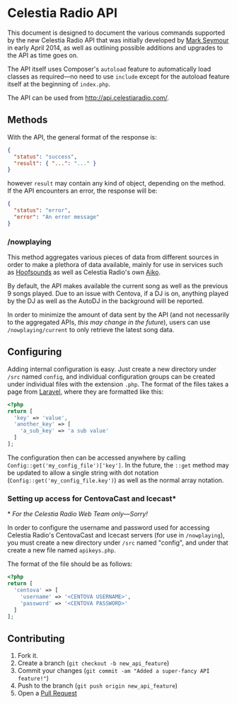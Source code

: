 Celestia Radio API
==================

This document is designed to document the various commands supported by the new Celestia Radio API that was initially developed by [Mark Seymour][email] in early April 2014, as well as outlining possible additions and upgrades to the API as time goes on.

The API itself uses Composer's `autoload` feature to automatically load classes as required—no need to use `include` except for the autoload feature itself at the beginning of `index.php`.

The API can be used from <http://api.celestiaradio.com/>.

Methods
-------

With the API, the general format of the response is:
```json
{
  "status": "success",
  "result": { "...": "..." }
}
```
however `result` may contain any kind of object, depending on the method. If the API encounters an error, the response will be:
```json
{
  "status": "error",
  "error": "An error message"
}
```

### /nowplaying

This method aggregates various pieces of data from different sources in order to make a plethora of data available, mainly for use in services such as [Hoofsounds][hs] as well as Celestia Radio's own [Aiko][azbot].

By default, the API makes available the current song as well as the previous 9 songs played. Due to an issue with Centova, if a DJ is on, anything played by the DJ as well as the AutoDJ in the background will be reported.

In order to minimize the amount of data sent by the API (and not necessarily to the aggregated APIs, *this may change in the future*), users can use `/nowplaying/current` to only retrieve the latest song data.

Configuring
-----------

Adding internal configuration is easy. Just create a new directory under `/src` named `config`, and individual configuration groups can be created under individual files with the extension `.php`. The format of the files takes a page from [Laravel](http://laravel.com/), where they are formatted like this:
```php
<?php
return [
  'key' => 'value',
  'another_key' => [
    'a_sub_key' => 'a sub value'
  ]
];
```

The configuration then can be accessed anywhere by calling `Config::get('my_config_file')['key']`. In the future, the `::get` method may be updated to allow a single string with dot notation (`Config::get('my_config_file.key')`) as well as the normal array notation.

### Setting up access for CentovaCast and Icecast*
\* _For the Celestia Radio Web Team only—Sorry!_

In order to configure the username and password used for accessing Celestia Radio's CentovaCast and Icecast servers (for use in `/nowplaying`), you must create a new directory under `/src` named "config", and under that create a new file named `apikeys.php`.

The format of the file should be as follows:
```php
<?php
return [
  'centova' => [
    'username' => '<CENTOVA USERNAME>',
    'password' => '<CENTOVA PASSWORD>'
  ]
];
```

Contributing
------------

1. Fork it.
2. Create a branch (`git checkout -b new_api_feature`)
3. Commit your changes (`git commit -am "Added a super-fancy API feature!"`)
4. Push to the branch (`git push origin new_api_feature`)
5. Open a [Pull Request][1]

[email]: mark.seymour.ns@gmail.com
[hs]: https://hoofsounds.little.my/
[azbot]: https://github.com/mseymour/azurebot
[1]: https://github.com/celestiaradio/api.celestiaradio.com/pulls
